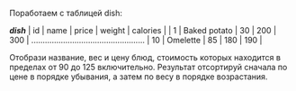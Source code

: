 Поработаем с таблицей dish:

_______________________dish_______________________
| id  |	name         | price | weight | calories |
| 1   |	Baked potato | 30    | 200    | 300      |
..................................................
| 10  | Omelette     | 85    | 180    | 190      |

Отобрази название, вес и цену блюд, стоимость которых находится в пределах от 90 до 125 включительно. Результат отсортируй сначала по цене в порядке убывания, а затем по весу в порядке возрастания.